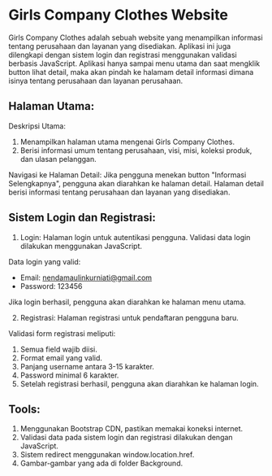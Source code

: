 # Girls Company Clothes Website
Girls Company Clothes adalah sebuah website yang menampilkan informasi tentang perusahaan dan layanan yang disediakan. 
Aplikasi ini juga dilengkapi dengan sistem login dan registrasi menggunakan validasi berbasis JavaScript. 
Aplikasi hanya sampai menu utama dan saat mengklik button lihat detail, maka akan pindah ke halamam detail informasi dimana isinya tentang perusahaan dan layanan perusahaan.

## Halaman Utama:
Deskripsi Utama:
1. Menampilkan halaman utama mengenai Girls Company Clothes.
2. Berisi informasi umum tentang perusahaan, visi, misi, koleksi produk, dan ulasan pelanggan.

Navigasi ke Halaman Detail:
Jika pengguna menekan button "Informasi Selengkapnya", pengguna akan diarahkan ke halaman detail.
Halaman detail berisi informasi tentang perusahaan dan layanan yang disediakan.
   
## Sistem Login dan Registrasi:
1. Login: Halaman login untuk autentikasi pengguna.
Validasi data login dilakukan menggunakan JavaScript.

Data login yang valid:
- Email: nendamaulinkurniati@gmail.com
- Password: 123456

Jika login berhasil, pengguna akan diarahkan ke halaman menu utama.

2. Registrasi:
Halaman registrasi untuk pendaftaran pengguna baru.

Validasi form registrasi meliputi:
1. Semua field wajib diisi.
2. Format email yang valid.
3. Panjang username antara 3-15 karakter.
4. Password minimal 6 karakter.
5. Setelah registrasi berhasil, pengguna akan diarahkan ke halaman login.

## Tools: 
1. Menggunakan Bootstrap CDN, pastikan memakai koneksi internet.
2. Validasi data pada sistem login dan registrasi dilakukan dengan JavaScript.
3. Sistem redirect menggunakan window.location.href.
3. Gambar-gambar yang ada di folder Background.
